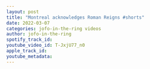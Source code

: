 ```yaml
---
layout: post
title: "Montreal acknowledges Roman Reigns #shorts"
date: 2022-03-07
categories: jofo-in-the-ring videos
author: jofo-in-the-ring
spotify_track_id: 
youtube_video_id: T-JxjU77_n0
apple_track_id: 
youtube_metadata: 
---
```

